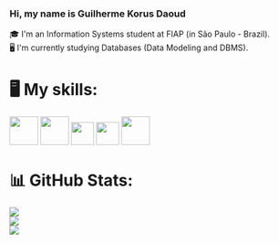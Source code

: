 ### Hi, my name is Guilherme Korus Daoud
🎓 I'm an Information Systems student at FIAP (in São Paulo - Brazil). <br>
🖥️ I'm currently studying Databases (Data Modeling and DBMS). <br>

# 🖥️ My skills:
<img src="https://cdn.jsdelivr.net/gh/devicons/devicon@latest/icons/html5/html5-original-wordmark.svg" width="50" /> <img src="https://cdn.jsdelivr.net/gh/devicons/devicon@latest/icons/css3/css3-original-wordmark.svg" width="50" /> <img src="https://cdn.jsdelivr.net/gh/devicons/devicon@latest/icons/javascript/javascript-original.svg" width="40" /> <img src="https://cdn.jsdelivr.net/gh/devicons/devicon@latest/icons/bootstrap/bootstrap-original-wordmark.svg" width="40" /> <img src="https://cdn.jsdelivr.net/gh/devicons/devicon@latest/icons/java/java-original-wordmark.svg" width="50" />

# 📊 GitHub Stats:
![](https://github-readme-stats.vercel.app/api?username=guiKD&theme=radical&hide_border=false&include_all_commits=false&count_private=false&custom_width=400)<br/>
![](https://github-readme-streak-stats.herokuapp.com/?user=guiKD&theme=radical&hide_border=false&custom_width=100)<br/>
![](https://github-readme-stats.vercel.app/api/top-langs/?username=guiKD&theme=radical&hide_border=false&include_all_commits=false&count_private=false&layout=compact&custom_width=400)

